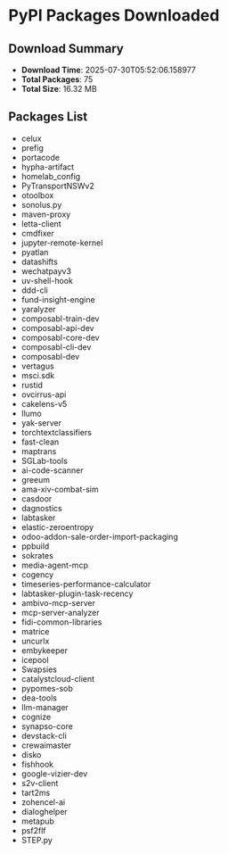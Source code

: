 # PyPI Packages Downloaded

## Download Summary
- **Download Time**: 2025-07-30T05:52:06.158977
- **Total Packages**: 75
- **Total Size**: 16.32 MB

## Packages List
- celux
- prefig
- portacode
- hypha-artifact
- homelab_config
- PyTransportNSWv2
- otoolbox
- sonolus.py
- maven-proxy
- letta-client
- cmdfixer
- jupyter-remote-kernel
- pyatlan
- datashifts
- wechatpayv3
- uv-shell-hook
- ddd-cli
- fund-insight-engine
- yaralyzer
- composabl-train-dev
- composabl-api-dev
- composabl-core-dev
- composabl-cli-dev
- composabl-dev
- vertagus
- msci.sdk
- rustid
- ovcirrus-api
- cakelens-v5
- llumo
- yak-server
- torchtextclassifiers
- fast-clean
- maptrans
- SGLab-tools
- ai-code-scanner
- greeum
- ama-xiv-combat-sim
- casdoor
- dagnostics
- labtasker
- elastic-zeroentropy
- odoo-addon-sale-order-import-packaging
- ppbuild
- sokrates
- media-agent-mcp
- cogency
- timeseries-performance-calculator
- labtasker-plugin-task-recency
- ambivo-mcp-server
- mcp-server-analyzer
- fidi-common-libraries
- matrice
- uncurlx
- embykeeper
- icepool
- Swapsies
- catalystcloud-client
- pypomes-sob
- dea-tools
- llm-manager
- cognize
- synapso-core
- devstack-cli
- crewaimaster
- disko
- fishhook
- google-vizier-dev
- s2v-client
- tart2ms
- zohencel-ai
- dialoghelper
- metapub
- psf2flf
- STEP.py
